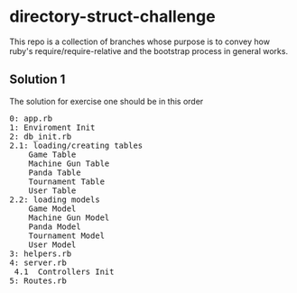 directory-struct-challenge
==========================

This repo is a collection of branches whose purpose is to convey how ruby's require/require-relative and the bootstrap process in general works.

## Solution 1
The solution for exercise one should be in this order

<pre>
0: app.rb
1: Enviroment Init
2: db_init.rb
2.1: loading/creating tables
    Game Table
    Machine Gun Table
    Panda Table
    Tournament Table
    User Table
2.2: loading models
    Game Model
    Machine Gun Model
    Panda Model
    Tournament Model
    User Model
3: helpers.rb
4: server.rb
 4.1  Controllers Init
5: Routes.rb
</pre>
